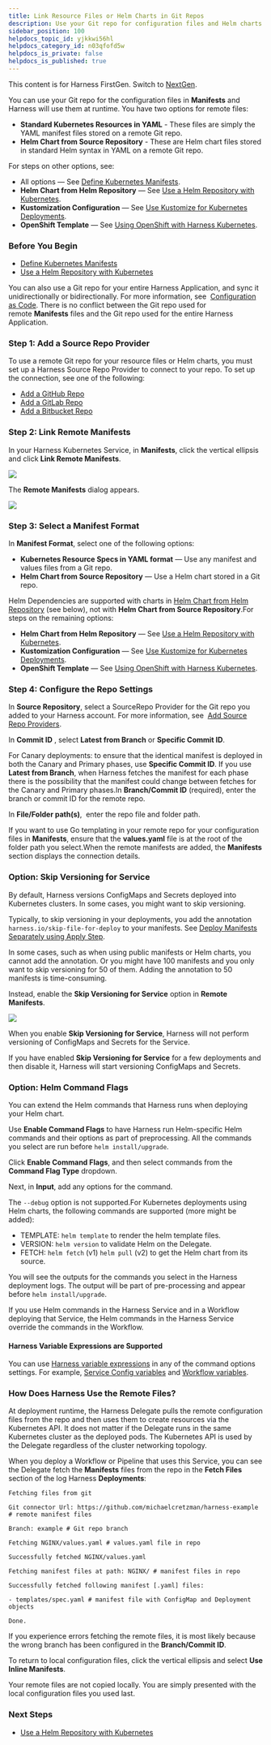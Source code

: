 ```yaml
---
title: Link Resource Files or Helm Charts in Git Repos
description: Use your Git repo for configuration files and Helm charts.
sidebar_position: 100
helpdocs_topic_id: yjkkwi56hl
helpdocs_category_id: n03qfofd5w
helpdocs_is_private: false
helpdocs_is_published: true
---
```


This content is for Harness FirstGen. Switch to [NextGen](/docs/category/kubernetes).

You can use your Git repo for the configuration files in **Manifests** and Harness will use them at runtime. You have two options for remote files:

* **Standard Kubernetes Resources in YAML** - These files are simply the YAML manifest files stored on a remote Git repo.
* **Helm Chart from Source Repository** - These are Helm chart files stored in standard Helm syntax in YAML on a remote Git repo.

For steps on other options, see:

* All options — See [Define Kubernetes Manifests](define-kubernetes-manifests.md).
* **Helm Chart from Helm Repository** — See [Use a Helm Repository with Kubernetes](use-a-helm-repository-with-kubernetes.md).
* **Kustomization Configuration** — See [Use Kustomize for Kubernetes Deployments](use-kustomize-for-kubernetes-deployments.md).
* **OpenShift Template** — See [Using OpenShift with Harness Kubernetes](using-open-shift-with-harness-kubernetes.md).


### Before You Begin

* [Define Kubernetes Manifests](define-kubernetes-manifests.md)
* [Use a Helm Repository with Kubernetes](use-a-helm-repository-with-kubernetes.md)

You can also use a Git repo for your entire Harness Application, and sync it unidirectionally or bidirectionally. For more information, see  [Configuration as Code](../../firstgen-platform/config-as-code/configuration-as-code.md). There is no conflict between the Git repo used for remote **Manifests** files and the Git repo used for the entire Harness Application.

### Step 1: Add a Source Repo Provider

To use a remote Git repo for your resource files or Helm charts, you must set up a Harness Source Repo Provider to connect to your repo. To set up the connection, see one of the following:

* [Add a GitHub Repo](../../firstgen-platform/account/manage-connectors/add-github-repo.md)
* [Add a GitLab Repo](../../firstgen-platform/account/manage-connectors/add-a-gitlab-repo.md)
* [Add a Bitbucket Repo](../../firstgen-platform/account/manage-connectors/add-bitbucket-repo.md)

### Step 2: Link Remote Manifests

In your Harness Kubernetes Service, in **Manifests**, click the vertical ellipsis and click **Link Remote Manifests**.

![](./static/link-resource-files-or-helm-charts-in-git-repos-203.png)

The **Remote Manifests** dialog appears.

![](./static/link-resource-files-or-helm-charts-in-git-repos-204.png)

### Step 3: Select a Manifest Format

In **Manifest Format**, select one of the following options:

* **Kubernetes Resource Specs in YAML format** — Use any manifest and values files from a Git repo.
* **Helm Chart from Source Repository** — Use a Helm chart stored in a Git repo.

Helm Dependencies are supported with charts in [Helm Chart from Helm Repository](use-a-helm-repository-with-kubernetes.md) (see below), not with **Helm Chart from Source Repository**.For steps on the remaining options:

* **Helm Chart from Helm Repository** — See [Use a Helm Repository with Kubernetes](use-a-helm-repository-with-kubernetes.md).
* **Kustomization Configuration** — See [Use Kustomize for Kubernetes Deployments](use-kustomize-for-kubernetes-deployments.md).
* **OpenShift Template** — See [Using OpenShift with Harness Kubernetes](using-open-shift-with-harness-kubernetes.md).

### Step 4: Configure the Repo Settings

In **Source Repository**, select a SourceRepo Provider for the Git repo you added to your Harness account. For more information, see  [Add Source Repo Providers](../../firstgen-platform/account/manage-connectors/add-source-repo-providers.md).

In **Commit ID** , select **Latest from Branch** or **Specific Commit ID**.

For Canary deployments: to ensure that the identical manifest is deployed in both the Canary and Primary phases, use **Specific Commit ID**. If you use **Latest from Branch**, when Harness fetches the manifest for each phase there is the possibility that the manifest could change between fetches for the Canary and Primary phases.In **Branch/Commit ID** (required), enter the branch or commit ID for the remote repo.

In **File/Folder path(s)**,  enter the repo file and folder path.

If you want to use Go templating in your remote repo for your configuration files in **Manifests**, ensure that the **values.yaml** file is at the root of the folder path you select.When the remote manifests are added, the **Manifests** section displays the connection details.

### Option: Skip Versioning for Service

By default, Harness versions ConfigMaps and Secrets deployed into Kubernetes clusters. In some cases, you might want to skip versioning.

Typically, to skip versioning in your deployments, you add the annotation `harness.io/skip-file-for-deploy` to your manifests. See [Deploy Manifests Separately using Apply Step](deploy-manifests-separately-using-apply-step.md).

In some cases, such as when using public manifests or Helm charts, you cannot add the annotation. Or you might have 100 manifests and you only want to skip versioning for 50 of them. Adding the annotation to 50 manifests is time-consuming.

Instead, enable the **Skip Versioning for Service** option in **Remote Manifests**.

![](./static/link-resource-files-or-helm-charts-in-git-repos-205.png)

When you enable **Skip Versioning for Service**, Harness will not perform versioning of ConfigMaps and Secrets for the Service.

If you have enabled **Skip Versioning for Service** for a few deployments and then disable it, Harness will start versioning ConfigMaps and Secrets.

### Option: Helm Command Flags

You can extend the Helm commands that Harness runs when deploying your Helm chart.

Use **Enable Command Flags** to have Harness run Helm-specific Helm commands and their options as part of preprocessing. All the commands you select are run before `helm install/upgrade`.

Click **Enable Command Flags**, and then select commands from the **Command Flag Type** dropdown.

Next, in **Input**, add any options for the command.

The `--debug` option is not supported.For Kubernetes deployments using Helm charts, the following commands are supported (more might be added):

* TEMPLATE: `helm template` to render the helm template files.
* VERSION: `helm version` to validate Helm on the Delegate.
* FETCH: `helm fetch` (v1) `helm pull` (v2) to get the Helm chart from its source.

You will see the outputs for the commands you select in the Harness deployment logs. The output will be part of pre-processing and appear before `helm install/upgrade`.

If you use Helm commands in the Harness Service and in a Workflow deploying that Service, the Helm commands in the Harness Service override the commands in the Workflow.

#### Harness Variable Expressions are Supported

You can use [Harness variable expressions](../../firstgen-platform/techref-category/variables/variables.md) in any of the command options settings. For example, [Service Config variables](../model-cd-pipeline/setup-services/add-service-level-config-variables.md) and [Workflow variables](../model-cd-pipeline/workflows/add-workflow-variables-new-template.md).

### How Does Harness Use the Remote Files?

At deployment runtime, the Harness Delegate pulls the remote configuration files from the repo and then uses them to create resources via the Kubernetes API. It does not matter if the Delegate runs in the same Kubernetes cluster as the deployed pods. The Kubernetes API is used by the Delegate regardless of the cluster networking topology.

When you deploy a Workflow or Pipeline that uses this Service, you can see the Delegate fetch the **Manifests** files from the repo in the **Fetch Files** section of the log Harness **Deployments**:


```
Fetching files from git  
    
Git connector Url: https://github.com/michaelcretzman/harness-example # remote manifest files  
    
Branch: example # Git repo branch  
    
Fetching NGINX/values.yaml # values.yaml file in repo  
    
Successfully fetched NGINX/values.yaml  
    
Fetching manifest files at path: NGINX/ # manifest files in repo  
    
Successfully fetched following manifest [.yaml] files:  
  
- templates/spec.yaml # manifest file with ConfigMap and Deployment objects  
    
Done.
```
If you experience errors fetching the remote files, it is most likely because the wrong branch has been configured in the **Branch/Commit ID**.

To return to local configuration files, click the vertical ellipsis and select **Use Inline Manifests**.

Your remote files are not copied locally. You are simply presented with the local configuration files you used last.

### Next Steps

* [Use a Helm Repository with Kubernetes](use-a-helm-repository-with-kubernetes.md)

